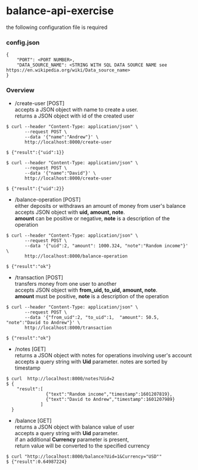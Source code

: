 # balance-api-exercise
the following configuration file is required     
### config.json     
```
{
	"PORT": <PORT NUMBER>,
	"DATA_SOURCE_NAME": <STRING WITH SQL DATA SOURCE NAME see https://en.wikipedia.org/wiki/Data_source_name>
}
```
### Overview
* /create-user [POST]    
accepts a JSON object with name to create a user.    
returns a JSON object with id of the created user   
```
$ curl --header "Content-Type: application/json" \
       --request POST \
       --data '{"name":"Andrew"}' \
       http://localhost:8000/create-user
     
$ {"result":{"uid":1}}
```
```
$ curl --header "Content-Type: application/json" \
       --request POST \
       --data '{"name":"David"}' \
       http://localhost:8000/create-user
     
$ {"result":{"uid":2}}
```

* /balance-operation [POST]    
either deposits or withdraws an amount of money from user's balance   
accepts JSON object with **uid, amount, note**.       
**amount** can be positive or negative, **note** is a description of the operation
```
$ curl --header "Content-Type: application/json" \
       --request POST \
       --data '{"uid":2, "amount": 1000.324, "note":"Random income"}' \
       http://localhost:8000/balance-operation
       
$ {"result":"ok"}
```

* /transaction [POST]    
transfers money from one user to another  
accepts JSON object with **from_uid, to_uid, amount, note**.       
**amount** must be positive, **note** is a description of the operation
```
$ curl --header "Content-Type: application/json" \
       --request POST \
       --data '{"from_uid":2, "to_uid":1,  "amount": 50.5, "note":"David to Andrew"}' \
       http://localhost:8000/transaction
       
$ {"result":"ok"}
```


* /notes [GET]    
returns a JSON object with notes for operations involving user's account       
accepts a query string with **Uid** parameter.
notes are sorted by timestamp
```
$ curl  http://localhost:8000/notes?Uid=2       
$ { 
    "result":[ 
               {"text":"Random income","timestamp":1601207819},
               {"text":"David to Andrew","timestamp":1601207989}
             ]
  }
```


* /balance [GET]    
returns a JSON object with balance value of user     
accepts a query string with **Uid** parameter.   
if an additional **Currency** parameter is present,        
return value will be converted to the specified currency   
```
$ curl "http://localhost:8000/balance?Uid=1&Currency="USD""      
$ {"result":0.64987224}
```




